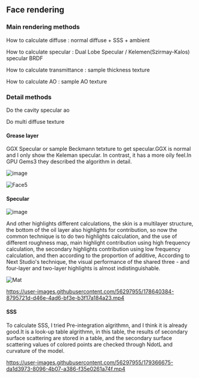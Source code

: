 ## Face rendering 

### Main rendering methods

How to calculate diffuse : normal diffuse + SSS + ambient

How to calculate specular : Dual Lobe Specular / Kelemen(Szirmay-Kalos) specular BRDF

How to calculate transmittance : sample thickness texture 

How to calculate AO : sample AO texture

### Detail methods
Do the cavity specular ao

Do multi diffuse texture

#### Grease layer
GGX Specular or sample Beckmann tetxture to get specular.GGX is normal and I only show the Keleman specular. In contrast, it has a more oily feel.In  GPU Gems3 they described the algorithm in detail.


![image](https://user-images.githubusercontent.com/56297955/178638997-84185612-4f2b-4e9d-8f9f-a779fbb1335b.png)


![Face5](https://user-images.githubusercontent.com/56297955/178561192-cf5c5f4a-83a0-4ce1-8301-ac0928424416.png)


#### Specular

![image](https://user-images.githubusercontent.com/56297955/178639339-e9ea6492-7db5-474e-83c9-6a14e10cafb5.png)

And other highlights different calculations, the skin is a multilayer structure, the bottom of the oil layer also highlights for contribution, so now the common technique is to do two highlights calculation, and the use of different roughness map, main highlight contribution using high frequency calculation, the secondary highlights contribution using low frequency calculation, and then according to the proportion of additive, According to Next Studio's technique, the visual performance of the shared three - and four-layer and two-layer highlights is almost indistinguishable.


![Mat](https://user-images.githubusercontent.com/56297955/178640035-8f77f2eb-4ec4-4897-99bb-35ab0cfcd272.png)


https://user-images.githubusercontent.com/56297955/178640384-8795721d-d46e-4ad6-bf3e-b3f17a184a23.mp4


#### SSS

To calculate SSS, I tried Pre-integration algrithmn, and I think it is already good.It is a look-up table algrithmn, in this table, the results of secondary surface scattering are stored in a table, and the secondary surface scattering values of colored points are checked through NdotL and curvature of the model.


https://user-images.githubusercontent.com/56297955/179366675-da1d3973-8096-4b07-a386-f35e0261a74f.mp4

